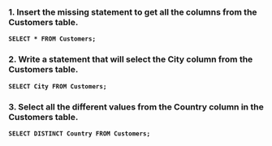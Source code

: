 ### 1. Insert the missing statement to get all the columns from the Customers table.  
**``SELECT * FROM Customers;``**
### 2. Write a statement that will select the City column from the Customers table.
**``SELECT City FROM Customers;``**
### 3. Select all the different values from the Country column in the Customers table.
**``SELECT DISTINCT Country FROM Customers;``**
